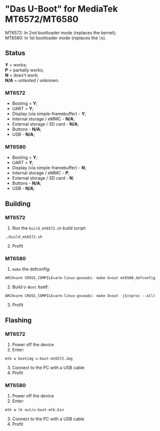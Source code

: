 # "Das U-Boot" for MediaTek MT6572/MT6580
MT6572: In 2nd bootloader mode (replaces the kernel);\
MT6580: In 1st bootloader mode (replaces the `lk`).

## Status
**Y** = works;\
**P** = partially works;\
**N** = does't work;\
**N/A** = untested / unknown.

### MT6572
* Booting = **Y**;
* UART = **Y**;
* Display (via simple-framebuffer) - **Y**;
* Internal storage / eMMC - **N/A**;
* External storage / SD card - **N/A**;
* Buttons - **N/A**;
* USB - **N/A**;

### MT6580
* Booting = **Y**;
* UART = **Y**;
* Display (via simple-framebuffer) - **N**;
* Internal storage / eMMC - **P**;
* External storage / SD card - **N**;
* Buttons - **N/A**;
* USB - **N/A**;

## Building
### MT6572
1. Run the `build_mt6572.sh` build script:
```
./build_mt6572.sh
```
2. Profit

### MT6580
1. `make` the defconfig:
```
ARCH=arm CROSS_COMPILE=arm-linux-gnueabi- make O=out mt6580_defconfig
```
2. Build `U-Boot` itself:
```
ARCH=arm CROSS_COMPILE=arm-linux-gnueabi- make O=out -j$(nproc --all)
```
3. Profit

## Flashing
### MT6572
1. Power off the device
2. Enter:
```
mtk w bootimg u-boot-mt6572.img
```
3. Connect to the PC with a USB cable
4. Profit

### MT6580
1. Power off the device
2. Enter:
```
mtk w lk out/u-boot-mtk.bin
```
3. Connect to the PC with a USB cable
4. Profit
